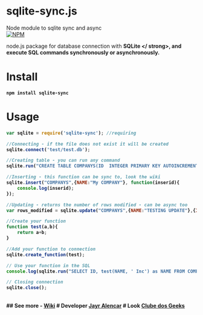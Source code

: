 # sqlite-sync.js
Node module to sqlite sync and async</br>
[![NPM](https://nodei.co/npm/sqlite-sync.png?downloads=true&downloadRank=true)](https://nodei.co/npm/sqlite-sync/)

node.js package for database connection with <strong> SQLite </ strong>, and execute SQL commands synchronously or asynchronously.

# Install
```shell
npm install sqlite-sync
```

# Usage
```js
var sqlite = require('sqlite-sync'); //requiring

//Connecting - if the file does not exist it will be created
sqlite.connect('test/test.db'); 

//Creating table - you can run any command
sqlite.run("CREATE TABLE COMPANYS(ID  INTEGER PRIMARY KEY AUTOINCREMENT, NAME TEXT NOT NULL);");

//Inserting - this function can be sync to, look the wiki
sqlite.insert("COMPANYS",{NAME:"My COMPANY"}, function(inserid){
	console.log(inserid);
});

//Updating - returns the number of rows modified - can be async too
var rows_modified = sqlite.update("COMPANYS",{NAME:"TESTING UPDATE"},{ID:1});

//Create your function
function test(a,b){
	return a+b;
}

//Add your function to connection
sqlite.create_function(test);

// Use your function in the SQL
console.log(sqlite.run("SELECT ID, test(NAME, ' Inc') as NAME FROM COMPANYS"));

// Closing connection 
sqlite.close();

```

<br/>
## See more - <a href="https://github.com/JayrAlencar/sqlite-sync.js/wiki">Wiki</a>
# Developer
<a href="//jayralencar.com.br">Jayr Alencar</a>
# Look <a href="//clubedosgeeks.com.br">Clube dos Geeks</a>
